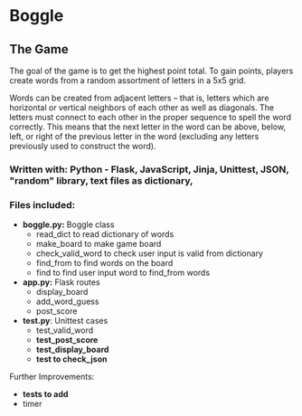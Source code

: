 # Boggle

## The Game
The goal of the game is to get the highest point total. To gain points, players create words from a random assortment of letters in a 5x5 grid. 

Words can be created from adjacent letters – that is, letters which are horizontal or vertical neighbors of each other as well as diagonals. The letters must connect to each other in the proper sequence to spell the word correctly. This means that the next letter in the word can be above, below, left, or right of the previous letter in the word (excluding any letters previously used to construct the word).

### Written with: Python - Flask, JavaScript, Jinja, Unittest, JSON, "random" library, text files as dictionary, 

### Files included:
- **boggle.py:** Boggle class 
  - read_dict to read dictionary of words
  - make_board to make game board
  - check_valid_word to check user input is valid from dictionary
  - find_from to find words on the board
  - find to find user input word to find_from words
- **app.py:** Flask routes
  - display_board
  - add_word_guess
  - post_score
- **test.py**: Unittest cases
  - test_valid_word
  - __test_post_score__
  - __test_display_board__
  - __test to check_json__

Further Improvements:
- __tests to add__
- timer
